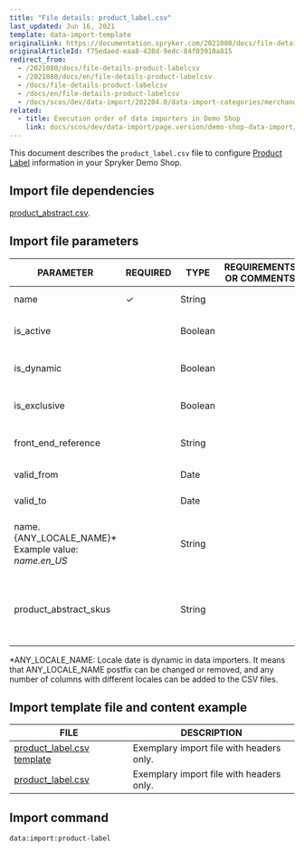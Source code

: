 ```yaml
---
title: "File details: product_label.csv"
last_updated: Jun 16, 2021
template: data-import-template
originalLink: https://documentation.spryker.com/2021080/docs/file-details-product-labelcsv
originalArticleId: f75edaed-eaa8-428d-9edc-84f03910a815
redirect_from:
  - /2021080/docs/file-details-product-labelcsv
  - /2021080/docs/en/file-details-product-labelcsv
  - /docs/file-details-product-labelcsv
  - /docs/en/file-details-product-labelcsv
  - /docs/scos/dev/data-import/202204.0/data-import-categories/merchandising-setup/product-merchandising/file-details-product-label.csv.html
related:
  - title: Execution order of data importers in Demo Shop
    link: docs/scos/dev/data-import/page.version/demo-shop-data-import/execution-order-of-data-importers-in-demo-shop.html
---
```


This document describes the `product_label.csv` file to configure [Product Label](/docs/pbc/all/product-information-management/{{page.version}}/base-shop/feature-overviews/product-labels-feature-overview.html) information in your Spryker Demo Shop.

## Import file dependencies

[product_abstract.csv](/docs/pbc/all/product-information-management/{{page.version}}/base-shop/import-and-export-data/products-data-import/file-details-product-abstract.csv.html).

## Import file parameters

| PARAMETER | REQUIRED | TYPE | REQUIREMENTS OR COMMENTS | DESCRIPTION |
| --- | --- | --- | --- | --- |
| name | &check; | String |  | Name of the label. |
| is_active |  | Boolean |  | Indicates if the label is active. |
| is_dynamic |  | Boolean |  | Indicates if the label is dynamic. |
| is_exclusive |  | Boolean |  | Indicates if the label is exclusive. |
| front_end_reference |  | String |  | Front end reference of the label. |
| valid_from |  | Date |  |	Label valid from this date. |
| valid_to |  | Date |  | Label valid to this date. |
| name.{ANY_LOCALE_NAME}*<br>Example value: *name.en_US* |  | String |  | Name of the label, in the available locale (US for our example). |
| product_abstract_skus |  | String |  | List of comma-separated product abstract SKUs.  |

*ANY_LOCALE_NAME: Locale date is dynamic in data importers. It means that ANY_LOCALE_NAME postfix can be changed or removed, and any number of columns with different locales can be added to the CSV files.

## Import template file and content example

| FILE | DESCRIPTION |
| --- | --- |
| [product_label.csv template](https://spryker.s3.eu-central-1.amazonaws.com/docs/Developer+Guide/Back-End/Data+Manipulation/Data+Ingestion/Data+Import/Data+Import+Categories/Merchandising+Setup/Product+Merchandising/Template+product_label.csv) | Exemplary import file with headers only. |
| [product_label.csv](https://spryker.s3.eu-central-1.amazonaws.com/docs/Developer+Guide/Back-End/Data+Manipulation/Data+Ingestion/Data+Import/Data+Import+Categories/Merchandising+Setup/Product+Merchandising/product_label.csv) | Exemplary import file with headers only. |

## Import command

```bash
data:import:product-label
```
